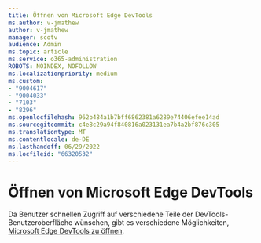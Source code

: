 ```yaml
---
title: Öffnen von Microsoft Edge DevTools
ms.author: v-jmathew
author: v-jmathew
manager: scotv
audience: Admin
ms.topic: article
ms.service: o365-administration
ROBOTS: NOINDEX, NOFOLLOW
ms.localizationpriority: medium
ms.custom:
- "9004617"
- "9004033"
- "7103"
- "8296"
ms.openlocfilehash: 962b484a1b7bff6862381a6289e74406efee14ad
ms.sourcegitcommit: c4e8c29a94f840816a023131ea7b4a2bf876c305
ms.translationtype: MT
ms.contentlocale: de-DE
ms.lasthandoff: 06/29/2022
ms.locfileid: "66320532"
---
```

# <a name="open-microsoft-edge-devtools"></a>Öffnen von Microsoft Edge DevTools

Da Benutzer schnellen Zugriff auf verschiedene Teile der DevTools-Benutzeroberfläche wünschen, gibt es verschiedene Möglichkeiten, [Microsoft Edge DevTools zu öffnen](https://go.microsoft.com/fwlink/?linkid=2135152).
